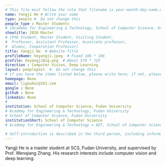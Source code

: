 ```yaml
---
# This file must follow the rule that filename is year-month-day-name.md .
name: Yangji He # Write your name
type: people #  Do not change this
people_type : Master Students
# [Academy for Engineering & Technology, School of Computer Science, Organizer]
showtitle: 2020 Master
# [PhD Student, Master Student, Visiting Student,
#  Professor, Assistant Professor, Associate professor,
#  Alumni, Cooperation Professor]
title: Yangji He  # Website Title
profileName: heyangji.jpeg  # Fixed 186 * 186
profile: heyangjiBig.png  # About 570 * 725
direction : Computer Vision, Deep Learning
layout: peoplepost  #  Do not change this
# if you have the items listed below, please write here; if not, please write None.
homepage: None
email: ligouhei@163.com
google : None
github : None
linkedin: None
# 
institution: School of Computer Science, Fudan University
# Academy for Engineering & Technology, Fudan University
# School of Computer Science, Fudan University
institutionShort: School of Computer Science
# Academy for Engineering & Technology = AET, School of Computer Science = SCS

# Self-introduction is described in the third person, including information such as educational experience
---
```


Yangji He is a master student at SCS, Fudan University, and supervised by Prof. Wenqiang Zhang. His research interests include computer vision and deep learning.
